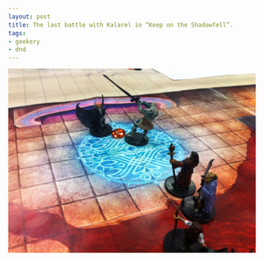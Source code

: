 ```yaml
---
layout: post
title: The last battle with Kalarel in “Keep on the Shadowfell”. 
tags:
- geekery
- dnd
---
```

![](/tumblr_files/tumblr_lrzs0qlZB61qlk81uo3_1280.jpg)
